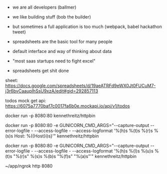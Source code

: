 - we are all developers (ballmer)
- we like building stuff (bob the builder)
- but sometimes a full application is too much (webpack, babel hackathon tweet)











- spreadsheets are the basic tool for many people
- default interface and way of thinking about data
- "most saas startups need to fight excel"
- spreadsheets get shit done

sheet: https://docs.google.com/spreadsheets/d/19aeATRFd9eWX0Jt0FUCuM7-j3r6bvCaaupIhSsU9xzA/edit#gid=292857113

todos mock get api: https://6075a7770baf7c0017fa6b0e.mockapi.io/api/v1/todos

docker run -p 8080:80 kennethreitz/httpbin

docker run -p 8080:80 -e GUNICORN_CMD_ARGS="--capture-output --error-logfile - --access-logfile - --access-logformat '%(h)s %(t)s %(r)s %(s)s Host: %({Host}i)s}'" kennethreitz/httpbin

docker run -p 8080:80 -e GUNICORN_CMD_ARGS="--capture-output --error-logfile - --access-logfile - --access-logformat '%(h)s %(l)s %(u)s %(t)s \"%(r)s\" %(s)s %(b)s \"%(f)s\" \"%(a)s\"'" kennethreitz/httpbin


~/app/ngrok http 8080
